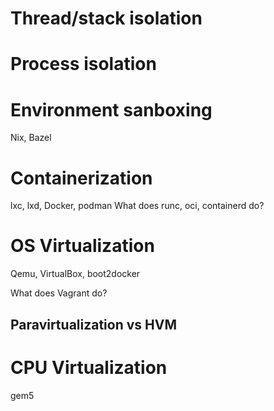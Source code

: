 # Thread/stack isolation

# Process isolation

# Environment sanboxing

Nix, Bazel

# Containerization

lxc, lxd, Docker, podman
What does runc, oci, containerd do?

# OS Virtualization

Qemu, VirtualBox, boot2docker

What does Vagrant do?

## Paravirtualization vs HVM

# CPU Virtualization

gem5
